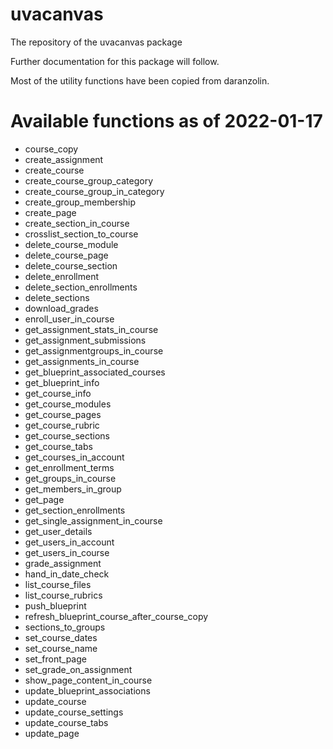 # uvacanvas
The repository of the uvacanvas package

Further documentation for this package will follow. 

Most of the utility functions have been copied from daranzolin.

# Available functions as of 2022-01-17

-	course_copy
-	create_assignment
-	create_course 
-	create_course_group_category
-	create_course_group_in_category
-	create_group_membership
-	create_page
-	create_section_in_course
-	crosslist_section_to_course
-	delete_course_module
-	delete_course_page
-	delete_course_section
-	delete_enrollment
-	delete_section_enrollments
-	delete_sections
-	download_grades
-	enroll_user_in_course 
-	get_assignment_stats_in_course
-	get_assignment_submissions
-	get_assignmentgroups_in_course
-	get_assignments_in_course
-	get_blueprint_associated_courses
-	get_blueprint_info
-	get_course_info 
-	get_course_modules
-	get_course_pages
-	get_course_rubric
-	get_course_sections
-	get_course_tabs
-	get_courses_in_account
-	get_enrollment_terms
-	get_groups_in_course
-	get_members_in_group
-	get_page 
-	get_section_enrollments 
-	get_single_assignment_in_course
-	get_user_details
-	get_users_in_account 
-	get_users_in_course
-	grade_assignment
-	hand_in_date_check
-	list_course_files
-	list_course_rubrics
-	push_blueprint
-	refresh_blueprint_course_after_course_copy
-	sections_to_groups  
-	set_course_dates  
-	set_course_name  
-	set_front_page  
-	set_grade_on_assignment  
-	show_page_content_in_course  
-	update_blueprint_associations
-	update_course
-	update_course_settings 
-	update_course_tabs
-	update_page
